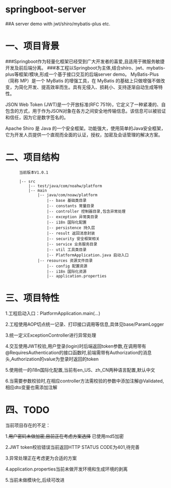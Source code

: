 # springboot-server
##A server demo with jwt/shiro/mybatis-plus etc.

# 一、项目背景
###Springboot作为轻量化框架已经受到广大开发者的喜爱,且适用于微服务敏捷开发及前后端分离。
###本工程以Springboot为主体,结合shiro、jwt、mybatis-plus等框架/模块,形成一个基于接口交互的后端server demo。
MyBatis-Plus（简称 MP）是一个 MyBatis 的增强工具，在 MyBatis 的基础上只做增强不做改变，为简化开发、提高效率而生。具有无侵入、损耗小、支持逐渐自动生成等特性。 

JSON Web Token (JWT)是一个开放标准(RFC 7519)，它定义了一种紧凑的、自包含的方式，用于作为JSON对象在各方之间安全地传输信息。该信息可以被验证和信任，因为它是数字签名的。

Apache Shiro 是 Java 的一个安全框架。功能强大，使用简单的Java安全框架，它为开发人员提供一个直观而全面的认证，授权，加密及会话管理的解决方案。

# 二、项目结构
          当前版本V1.0.1
          
          |-- src
              |-- test/java/com/noahw/platform
              |-- main
                  |-- java/com/noaw/platform
                      |-- base 基础类目录
                      |-- constants 常量目录
                      |-- controller 控制器目录,包含异常处理
                      |-- exception 异常类目录
                      |-- i18n 国际化配置
                      |-- persistence 持久层
                      |-- result 返回消息封装
                      |-- security 安全框架相关
                      |-- service 业务服务目录
                      |-- util 工具类目录
                      |-- PlatformApplication.java 启动入口
                  |-- resources 资源文件目录
                      |-- config 配置资源
                      |-- i18n 国际化资源
                      |-- application.properties
                      
# 三、项目特性
1.工程启动入口：PlatformApplication.main(...) 

2.工程使用AOP切点统一记录、打印接口调用等信息,具体见base/ParamLogger
 
3.统一定义ExceptionController进行异常处理 

4.交互使用JWT校验,用户登录(login)时后端返回token参数,在调用带有@RequiresAuthentication的接口函数时,前端需带有Authorization的消息头,Authorization的value为登录时返回的token 

5.使用统一的i18n国际化配置,当前有en_US、zh_CN两种语言配置,默认中文

6.当需要参数校验时,在相应controller方法需校验的参数中添加注解@Validated,相应dto变量也需添加注解

# 四、TODO
当前项目存在的不足： 

1.~~用户密码未做加密,目前正在考虑方案选择~~ 已使用md5加密

2.JWT token校验错误当前返回HTTP STATUS CODE为401,待完善

3.异常处理正在考虑更为合适的方案

4.application.properties当前未做开发环境和生成环境的剥离

5.当前未做模块化,后续可改进

